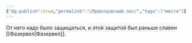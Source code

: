 ```yaml
---
{"dg-publish":true,"permalink":"/Праотцовский лес/","tags":["место"]}
---
```


От него надо было защищаться, и этой защитой был раньше славен [[Фазервел\|Фазервел]].
